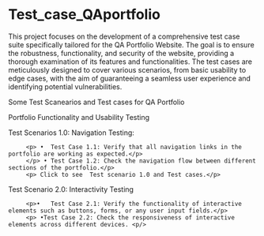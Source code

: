 # Test_case_QAportfolio
<p>This project focuses on the development of a comprehensive test case suite specifically tailored for the QA Portfolio Website. 
The goal is to ensure the robustness, functionality, and security of the website, providing a thorough examination of its features and functionalities.
The test cases are meticulously designed to cover various scenarios, from basic usability to edge cases, with the aim of guaranteeing
a seamless user experience and identifying potential vulnerabilities.
</p>
<p> Some Test Scanearios and Test cases for QA Portfolio</p>
<p>
  
   <p>Portfolio Functionality and Usability Testing </p>
   <p>Test Scenarios 1.0: Navigation Testing:</p>

         <p> •	Test Case 1.1: Verify that all navigation links in the portfolio are working as expected.</p>
         </p> •	Test Case 1.2: Check the navigation flow between different sections of the portfolio.</p>
         <p> Click to see  Test scenario 1.0 and Test cases.</p>
         

 
 <h> Test Scenario 2.0:  Interactivity Testing</h>
     	
         <p>•	Test Case 2.1: Verify the functionality of interactive elements such as buttons, forms, or any user input fields.</p>
         <p> •Test Case 2.2: Check the responsiveness of interactive elements across different devices. <p/>
     
     
